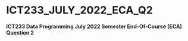 # ICT233_JULY_2022_ECA_Q2
**ICT233 Data Programming July 2022 Semester End-Of-Course (ECA) Question 2**




